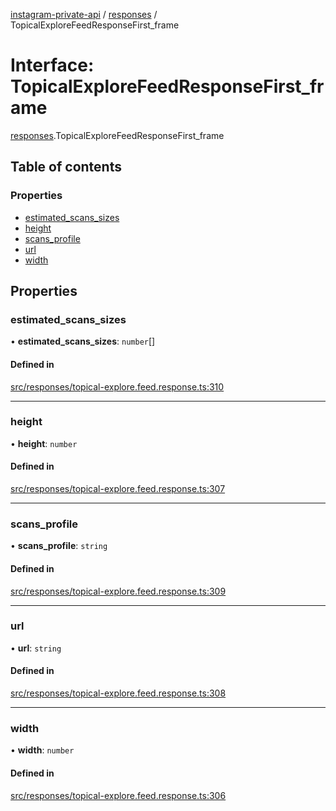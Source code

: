[instagram-private-api](../../README.md) / [responses](../../modules/responses.md) / TopicalExploreFeedResponseFirst_frame

# Interface: TopicalExploreFeedResponseFirst\_frame

[responses](../../modules/responses.md).TopicalExploreFeedResponseFirst_frame

## Table of contents

### Properties

- [estimated\_scans\_sizes](TopicalExploreFeedResponseFirst_frame.md#estimated_scans_sizes)
- [height](TopicalExploreFeedResponseFirst_frame.md#height)
- [scans\_profile](TopicalExploreFeedResponseFirst_frame.md#scans_profile)
- [url](TopicalExploreFeedResponseFirst_frame.md#url)
- [width](TopicalExploreFeedResponseFirst_frame.md#width)

## Properties

### estimated\_scans\_sizes

• **estimated\_scans\_sizes**: `number`[]

#### Defined in

[src/responses/topical-explore.feed.response.ts:310](https://github.com/Nerixyz/instagram-private-api/blob/4971f34/src/responses/topical-explore.feed.response.ts#L310)

___

### height

• **height**: `number`

#### Defined in

[src/responses/topical-explore.feed.response.ts:307](https://github.com/Nerixyz/instagram-private-api/blob/4971f34/src/responses/topical-explore.feed.response.ts#L307)

___

### scans\_profile

• **scans\_profile**: `string`

#### Defined in

[src/responses/topical-explore.feed.response.ts:309](https://github.com/Nerixyz/instagram-private-api/blob/4971f34/src/responses/topical-explore.feed.response.ts#L309)

___

### url

• **url**: `string`

#### Defined in

[src/responses/topical-explore.feed.response.ts:308](https://github.com/Nerixyz/instagram-private-api/blob/4971f34/src/responses/topical-explore.feed.response.ts#L308)

___

### width

• **width**: `number`

#### Defined in

[src/responses/topical-explore.feed.response.ts:306](https://github.com/Nerixyz/instagram-private-api/blob/4971f34/src/responses/topical-explore.feed.response.ts#L306)
